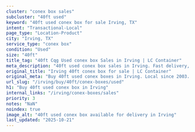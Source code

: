 ```yaml
---
cluster: "conex box sales"
subcluster: "40ft used"
keyword: "40ft used conex box for sale Irving, TX"
intent: "Transactional-Local"
page_type: "Location-Product"
city: "Irving, TX"
service_type: "conex box"
condition: "Used"
size: "40ft"
title_tag: "40ft Cqg Used conex box Sales in Irving | LC Container"
meta_description: "40ft used conex box sales in Irving. Fast delivery, competitive pricing. Serving conex boxes area. Quote ID: 95E. Call (214) 524-4168 for your free quote today."
original_title: "Irving 40ft conex box for sale | LC Container"
original_meta: "Buy 40ft used conex boxes in Irving. Local since 2003. New & used inventory. Fast delivery. Get your free quote — call (214) 524-4168 today."
url_slug: "/irving/buy/40ft/conex-boxes/used"
h1: "Buy 40ft used conex box in Irving"
internal_links: "/irving/conex-boxes/sales"
priority: 3
notes: "NaN"
noindex: true
image_alt: "40ft used conex box available for delivery in Irving"
last_updated: "2025-10-21"
---
```


<!-- TODO: Add unique city/inventory copy, images, and internal links here. -->
